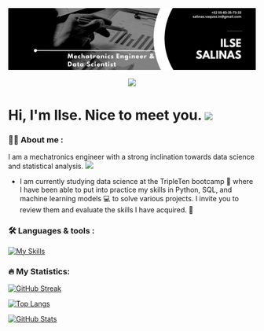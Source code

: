 <div id="header" align="center">
  <img decoding="async" src="https://github.com/IlseSalinasV/IlseSalinasV/blob/main/Black%20%26%20White%20Modern%20Minimalist%20Data%20Analyst%20LinkedIn%20Banner%20(4).png" width="800"/>
  
  [![](https://img.shields.io/badge/LinkedIn-0077B5?style=for-the-badge&logo=linkedin&logoColor=white)](https://www.linkedin.com/in/ilse-salinas-215b73238/)
</div>

<h1>
  Hi, I'm Ilse. Nice to meet you.
  <img decoding="async" src="https://media.giphy.com/media/hvRJCLFzcasrR4ia7z/giphy.gif" width="30px"/>
</h1>


<div id="header" align="left">

### :woman_technologist: About me :
<!--
**IlseSalinasV/IlseSalinasV** is a ✨ _special_ ✨ repository because its `README.md` (this file) appears on your GitHub profile. -->

I am a mechatronics engineer with a strong inclination towards data science and statistical analysis. <img decoding="async" src="https://media.giphy.com/media/WUlplcMpOCEmTGBtBW/giphy.gif" width="30">

* I am currently studying data science at the TripleTen bootcamp :blue_book: where I have been able to put into practice my skills in Python, SQL, and machine learning models :computer: to solve various projects. I invite you to review them and evaluate the skills I have acquired. :heartbeat:


### :hammer_and_wrench: Languages & tools :
<div id="header" align="left">
  
   [![My Skills](https://skillicons.dev/icons?i=py,pycharm,idea,sklearn,c,cs,git,powershell,anaconda,github,latex,js,html,css,ros)](https://skillicons.dev)

</div>

### :fire: My Statistics:

[![GitHub Streak](http://github-readme-streak-stats.herokuapp.com?user=IlseSalinasV&theme=dark&background=000000)](https://git.io/streak-stats)

[![Top Langs](https://github-readme-stats.vercel.app/api/top-langs/?username=IlseSalinasV&layout=compact&theme=vision-friendly-dark)](https://github.com/anuraghazra/github-readme-stats)

[![GitHub Stats](https://github-readme-stats.vercel.app/api?username=IlseSalinasV&show_icons=true&theme=radical)](https://github.com/anuraghazra/github-readme-stats)

